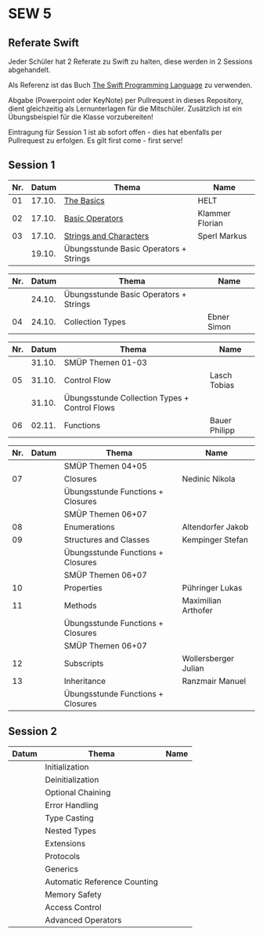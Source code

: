 # SEW 5

## Referate Swift
Jeder Schüler hat 2 Referate zu Swift zu halten, diese  werden in 2 Sessions abgehandelt.

Als Referenz ist das Buch [The Swift Programming Language](https://docs.swift.org/swift-book/) zu verwenden.

Abgabe (Powerpoint oder KeyNote) per Pullrequest in dieses Repository, dient gleichzeitig als Lernunterlagen für die Mitschüler. Zusätzlich ist ein Übungsbeispiel für die Klasse vorzubereiten!

Eintragung für Session 1 ist ab sofort offen - dies hat ebenfalls per Pullrequest zu erfolgen. Es gilt first come - first serve!


## Session 1

|Nr. |Datum  |Thema                                                                               | Name                |
|----|-------|------------------------------------------------------------------------------------|---------------------|
| 01 | 17.10.| [The Basics](./Folien/01_The_Basics.key)                                           | HELT                |
| 02 | 17.10.| [Basic Operators](./Folien/02_Basic_Operators.pptx)                                | Klammer Florian     |
| 03 | 17.10.| [Strings and Characters](./Folien/03_Strings_and_Characters_Presentation.key)      | Sperl Markus        |
|    | 19.10.| Übungsstunde Basic Operators + Strings                                             |                     |

|Nr. |Datum  |Thema                                                                               | Name                |
|----|-------|------------------------------------------------------------------------------------|---------------------|
|    | 24.10.| Übungsstunde Basic Operators + Strings                                             |                     |
| 04 | 24.10.| Collection Types                                                                   | Ebner Simon         |


|Nr. |Datum  |Thema                                                                               | Name                |
|----|-------|------------------------------------------------------------------------------------|---------------------|
|    | 31.10.| SMÜP Themen 01-03                                                                  |                     |
| 05 | 31.10.| Control Flow                                                                       | Lasch Tobias        |
|    | 31.10.| Übungsstunde Collection Types + Control Flows                                      |                     |
| 06 | 02.11.| Functions                                                                          | Bauer Philipp       |




|Nr. |Datum  |Thema                                                                               | Name                |
|----|-------|------------------------------------------------------------------------------------|---------------------|
|    |       | SMÜP Themen 04+05                                                                  |                     |
| 07 |       | Closures                                                                           | Nedinic Nikola      |
|    |       | Übungsstunde Functions + Closures                                                  |                     |
|    |       | SMÜP Themen 06+07                                                                  |                     |
| 08 |       | Enumerations                                                                       | Altendorfer Jakob   |
| 09 |       | Structures and Classes                                                             | Kempinger Stefan    |
|    |       | Übungsstunde Functions + Closures                                                  |                     |
|    |       | SMÜP Themen 06+07                                                                  |                     |
| 10 |       | Properties                                                                         | Pühringer Lukas     |
| 11 |       | Methods                                                                            | Maximilian Arthofer |
|    |       | Übungsstunde Functions + Closures                                                  |                     |
|    |       | SMÜP Themen 06+07                                                                  |                     |
| 12 |       | Subscripts                                                                         | Wollersberger Julian|
| 13 |       | Inheritance                                                                        | Ranzmair Manuel     |
|    |       | Übungsstunde Functions + Closures                                                  |                     |



## Session 2

| Datum | Thema                       | Name                |
|-------|-----------------------------|---------------------|
|       | Initialization              |                     |
|       | Deinitialization            |                     |
|       | Optional Chaining           |                     |
|       | Error Handling              |                     |
|       | Type Casting                |                     |
|       | Nested Types                |                     |
|       | Extensions                  |                     |
|       | Protocols                   |                     |
|       | Generics                    |                     |
|       | Automatic Reference Counting|                     |
|       | Memory Safety               |                     |
|       | Access Control              |                     |
|       | Advanced Operators          |                     |
